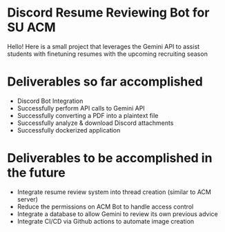 # Discord Resume Reviewing Bot for SU ACM
Hello! Here is a small project that leverages the Gemini API to assist students with finetuning resumes with the upcoming recruiting season

# Deliverables so far accomplished
- Discord Bot Integration
- Successfully perform API calls to Gemini API
- Successfully converting a PDF into a plaintext file
- Successfully analyze & download Discord attachments
- Successfully dockerized application

# Deliverables to be accomplished in the future
- Integrate resume review system into thread creation (similar to ACM server)
- Reduce the permissions on ACM Bot to handle access control
- Integrate a database to allow Gemini to review its own previous advice
- Integrate CI/CD via Github actions to automate image creation
